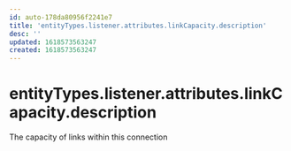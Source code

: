 ```yaml
---
id: auto-178da80956f2241e7
title: 'entityTypes.listener.attributes.linkCapacity.description'
desc: ''
updated: 1618573563247
created: 1618573563247
---
```

# entityTypes.listener.attributes.linkCapacity.description

The capacity of links within this connection